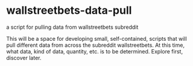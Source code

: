 # wallstreetbets-data-pull
a script for pulling data from wallstreetbets subreddit

This will be a space for developing small, self-contained, scripts that will pull different data from across the subreddit wallstreetbets. At this time, what data, kind of data, quantity, etc. is to be determined. Explore first, discover later. 
